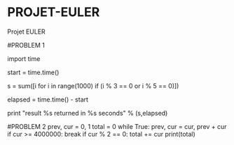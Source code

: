 # PROJET-EULER
Projet EULER

#PROBLEM 1

import time
 
start = time.time()
 
s = sum([i for i in range(1000) if (i % 3 == 0 or i % 5 == 0)])
 
elapsed = time.time() - start
 
print "result %s returned in %s seconds" % (s,elapsed)

#PROBLEM 2
prev, cur = 0, 1
total = 0
while True:
    prev, cur = cur, prev + cur
    if cur >= 4000000:
        break
    if cur % 2 == 0:
        total += cur
print(total)
